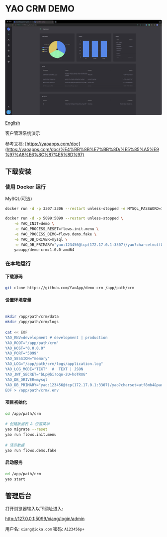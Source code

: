 # YAO CRM DEMO

![Image](docs/images/intro.jpg)

[English](README.md)

客户管理系统演示

参考文档: [https://yaoapps.com/doc](https://yaoapps.com/doc/%E4%BB%8B%E7%BB%8D/%E5%85%A5%E9%97%A8%E6%8C%87%E5%8D%97)

## 下载安装

### 使用 Docker 运行

MySQL(可选)

```bash
docker run -d -p 3307:3306 --restart unless-stopped -e MYSQL_PASSWORD=123456 yaoapp/mysql:8.0-amd64
```

```bash
docker run -d -p 5099:5099 --restart unless-stopped \
    -e YAO_INIT=demo \
    -e YAO_PROCESS_RESET=flows.init.menu \
    -e YAO_PROCESS_DEMO=flows.demo.fake \
    -e YAO_DB_DRIVER=mysql \
    -e YAO_DB_PRIMARY="yao:123456@tcp(172.17.0.1:3307)/yao?charset=utf8mb4&parseTime=True&loc=Local" \
    yaoapp/demo-crm:1.0.0-amd64
```

### 在本地运行

#### 下载源码

```bash
git clone https://github.com/YaoApp/demo-crm /app/path/crm

```

#### 设置环境变量

```bash

mkdir /app/path/crm/data
mkdir /app/path/crm/logs

cat << EOF
YAO_ENV=development # development | production
YAO_ROOT="/app/path/crm"
YAO_HOST="0.0.0.0"
YAO_PORT="5099"
YAO_SESSION="memory"
YAO_LOG="/app/path/crm/logs/application.log"
YAO_LOG_MODE="TEXT"  #  TEXT | JSON
YAO_JWT_SECRET="bLp@bi!oqo-2U+hoTRUG"
YAO_DB_DRIVER=mysql
YAO_DB_PRIMARY="yao:123456@tcp(172.17.0.1:3307)/yao?charset=utf8mb4&parseTime=True&loc=Local"  # 替换为你的数据库配置
EOF > /app/path/crm/.env
```

#### 项目初始化

```bash
cd /app/path/crm

# 创建数据表 & 设置菜单
yao migrate --reset
yao run flows.init.menu

# 演示数据
yao run flows.demo.fake

```

#### 启动服务

```bash
cd /app/path/crm
yao start
```

## 管理后台

打开浏览器输入以下网址进入:

http://127.0.0.1:5099/xiang/login/admin

用户名: `xiang@iqka.com`
密码: `A123456p+`
